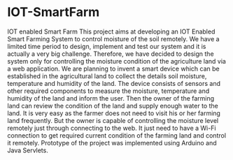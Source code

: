 # IOT-SmartFarm
IOT enabled Smart Farm
This project aims at developing an IOT Enabled Smart Farming System to control moisture of the soil remotely. We have a limited time period to design, implement and test our system and it is actually a very big challenge. Therefore, we have decided to design the system only for controlling the moisture condition of the agriculture land via a web application.
We are planning to invent a smart device which can be established in the agricultural land to collect the details soil moisture, temperature and humidity of the land. The device consists of sensors and other required components to measure the moisture, temperature and humidity of the land and inform the user. Then the owner of the farming land can review the condition of the land and supply enough water to the land.
It is very easy as the farmer does not need to visit his or her farming land frequently. But the owner is capable of controlling the moisture level remotely just through connecting to the web. It just need to have a Wi-Fi connection to get required current condition of the farming land and control it remotely.
Prototype of the project was implemented using Arduino and Java Servlets.
